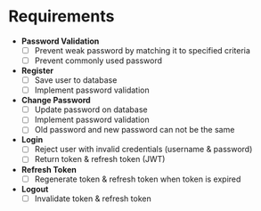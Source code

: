 # Requirements

- **Password Validation**
    - [ ] Prevent weak password by matching it to specified criteria
    - [ ] Prevent commonly used password
- **Register**
    - [ ] Save user to database
    - [ ] Implement password validation
- **Change Password**
    - [ ] Update password on database
    - [ ] Implement password validation
    - [ ] Old password and new password can not be the same
- **Login**
    - [ ] Reject user with invalid credentials (username & password)
    - [ ] Return token & refresh token (JWT)
- **Refresh Token**
    - [ ] Regenerate token & refresh token when token is expired
- **Logout**
    - [ ] Invalidate token & refresh token
